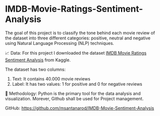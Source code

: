 # IMDB-Movie-Ratings-Sentiment-Analysis
The goal of this project is to classify the tone behind each movie review of the dataset into three different categories: positive, neutral and negative using Natural Language Processing (NLP) techniques.  

📈 Data: For this project I downloaded the dataset [IMDB Movie Ratings Sentiment Analysis](https://www.kaggle.com/datasets/yasserh/imdb-movie-ratings-sentiment-analysis?select=movie.csv) from Kaggle.

The dataset has two columns:
<ol>
  <li> Text: It contains 40.000 movie reviews</li>
  <li>Label: It has two values: 1 for positive and 0 for negative reviews</li>
</ol>

🔬 Methodology: Python is the primary tool for the data analysis and visualization. Morever, Github shall be used for Project management.

GitHub: https://github.com/msantanarod/IMDB-Movie-Sentiment-Analysis
